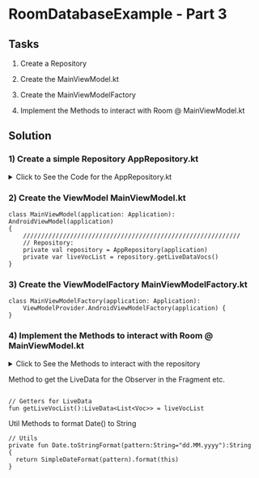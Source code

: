 # RoomDatabaseExample - Part 3

## Tasks
1) Create a Repository

2) Create the MainViewModel.kt

3) Create the MainViewModelFactory

4) Implement the Methods to interact with Room @ MainViewModel.kt
## Solution
### 1) Create a simple Repository **AppRepository.kt**
<details>
<summary> Click to See the Code for the AppRepository.kt</summary>

```
class AppRepository(application: Application)
{
    private val vocDao:VocDao

    init {
        val db = VocDataBase.createInstance(application)
        vocDao = db.vocDao
    }

    // Implement all functions
    suspend fun insert(voc: Voc)
    {
        withContext(Dispatchers.IO)
        {
            vocDao.insert(voc)
        }
    }

    suspend fun delete(voc:Voc)
    {
        withContext(Dispatchers.IO)
        {
            vocDao.delete(voc)
        }
    }

    suspend fun update(voc:Voc)
    {
        withContext(Dispatchers.IO)
        {
            vocDao.update(voc)
        }
    }

    suspend fun getVocById(vocId:Long):Voc?
    {
        var voc:Voc? = null
        withContext(Dispatchers.IO)
        {
            voc =  vocDao.getVocById(vocId)
        }
        return voc
    }

    suspend fun getAllVocs():List<Voc>?
    {
        var vocs:List<Voc>? = null
        withContext(Dispatchers.IO)
        {
            vocs =  vocDao.getVocList()
        }
        return vocs
    }

    fun getLiveDataVocs():LiveData<List<Voc>>
    {
        return vocDao.getLiveDataVocList()
    }
}
```
</details>

### 2) Create the ViewModel **MainViewModel.kt**
```
class MainViewModel(application: Application): AndroidViewModel(application)
{
    ////////////////////////////////////////////////////////////
    // Repository:
    private val repository = AppRepository(application)
    private var liveVocList = repository.getLiveDataVocs()
}
```

### 3) Create the ViewModelFactory **MainViewModelFactory.kt**
```
class MainViewModelFactory(application: Application):
    ViewModelProvider.AndroidViewModelFactory(application) {
}
```

### 4) Implement the Methods to interact with Room @ **MainViewModel.kt**
<details>
<summary> Click to See the Methods to interact with the repository</summary>
  
```
// Methods to interact with the repository:
fun insert(nativeWord:String,foreignWord:String)
{
  viewModelScope.launch {
    val voc = Voc(0L,nativeWord,foreignWord,Date().toStringFormat(),0)
    repository.insert(voc)
  }
}

fun update(voc:Voc)
{
  viewModelScope.launch {
    repository.update(voc)
  }
}

fun delete(voc:Voc)
{
  viewModelScope.launch {
    repository.delete(voc)
  }
}

fun getVocById(vocId:Long):Voc?
{
  var voc:Voc? = null
  viewModelScope.launch {
    voc = repository.getVocById(vocId)
  }
  return voc
}

fun getAllVocs():List<Voc>?
{
  var vocs:List<Voc>? = null
  viewModelScope.launch {
    vocs =  repository.getAllVocs()
  }
  return vocs
}
```
</details>


Method to get the LiveData for the Observer in the Fragment etc.
```
    
// Getters for LiveData
fun getLiveVocList():LiveData<List<Voc>> = liveVocList
```

Util Methods to format Date() to String
```
// Utils
private fun Date.toStringFormat(pattern:String="dd.MM.yyyy"):String
{
  return SimpleDateFormat(pattern).format(this)
}
```

